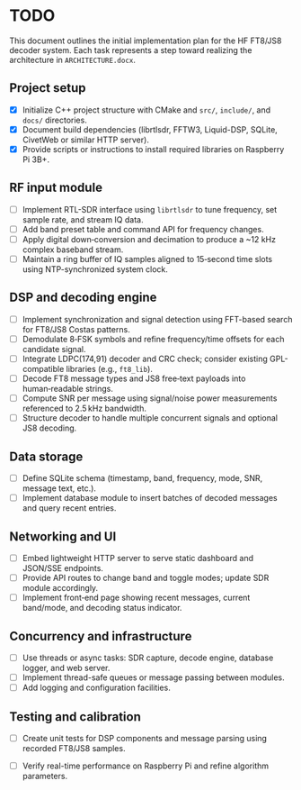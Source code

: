 # TODO

This document outlines the initial implementation plan for the HF FT8/JS8 decoder system.
Each task represents a step toward realizing the architecture in `ARCHITECTURE.docx`.

## Project setup
- [x] Initialize C++ project structure with CMake and `src/`, `include/`, and `docs/` directories.
- [x] Document build dependencies (librtlsdr, FFTW3, Liquid-DSP, SQLite, CivetWeb or similar HTTP server).
- [x] Provide scripts or instructions to install required libraries on Raspberry Pi 3B+.

## RF input module
- [ ] Implement RTL-SDR interface using `librtlsdr` to tune frequency, set sample rate, and stream IQ data.
- [ ] Add band preset table and command API for frequency changes.
- [ ] Apply digital down‑conversion and decimation to produce a ~12 kHz complex baseband stream.
- [ ] Maintain a ring buffer of IQ samples aligned to 15‑second time slots using NTP-synchronized system clock.

## DSP and decoding engine
- [ ] Implement synchronization and signal detection using FFT-based search for FT8/JS8 Costas patterns.
- [ ] Demodulate 8‑FSK symbols and refine frequency/time offsets for each candidate signal.
- [ ] Integrate LDPC(174,91) decoder and CRC check; consider existing GPL-compatible libraries (e.g., `ft8_lib`).
- [ ] Decode FT8 message types and JS8 free‑text payloads into human‑readable strings.
- [ ] Compute SNR per message using signal/noise power measurements referenced to 2.5 kHz bandwidth.
- [ ] Structure decoder to handle multiple concurrent signals and optional JS8 decoding.

## Data storage
- [ ] Define SQLite schema (timestamp, band, frequency, mode, SNR, message text, etc.).
- [ ] Implement database module to insert batches of decoded messages and query recent entries.

## Networking and UI
- [ ] Embed lightweight HTTP server to serve static dashboard and JSON/SSE endpoints.
- [ ] Provide API routes to change band and toggle modes; update SDR module accordingly.
- [ ] Implement front‑end page showing recent messages, current band/mode, and decoding status indicator.

## Concurrency and infrastructure
- [ ] Use threads or async tasks: SDR capture, decode engine, database logger, and web server.
- [ ] Implement thread-safe queues or message passing between modules.
- [ ] Add logging and configuration facilities.

## Testing and calibration
- [ ] Create unit tests for DSP components and message parsing using recorded FT8/JS8 samples.
- [ ] Verify real-time performance on Raspberry Pi and refine algorithm parameters.

